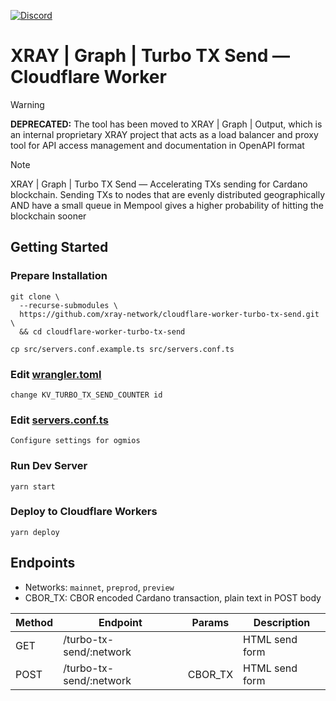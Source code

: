 <a href="https://discord.gg/WhZmm46APN"><img alt="Discord" src="https://img.shields.io/discord/852538978946383893?style=for-the-badge&logo=discord&label=Discord&labelColor=%231940ED&color=%233FCB9B"></a>

# XRAY | Graph | Turbo TX Send — Cloudflare Worker

> [!WARNING]
> **DEPRECATED:** The tool has been moved to XRAY | Graph | Output, which is an internal proprietary XRAY project that acts as a load balancer and proxy tool for API access management and documentation in OpenAPI format

> [!NOTE]
> XRAY | Graph | Turbo TX Send — Accelerating TXs sending for Cardano blockchain. Sending TXs to nodes that are evenly distributed geographically AND have a small queue in Mempool gives a higher probability of hitting the blockchain sooner

## Getting Started
### Prepare Installation

``` console
git clone \
  --recurse-submodules \
  https://github.com/xray-network/cloudflare-worker-turbo-tx-send.git \
  && cd cloudflare-worker-turbo-tx-send
```
``` console
cp src/servers.conf.example.ts src/servers.conf.ts
```

### Edit [wrangler.toml](https://github.com/xray-network/cloudflare-worker-turbo-tx-send/blob/main/wrangler.toml)

```
change KV_TURBO_TX_SEND_COUNTER id
```

### Edit [servers.conf.ts](https://github.com/xray-network/cloudflare-worker-turbo-tx-send/blob/main/src/servers.conf.example.ts)

```
Configure settings for ogmios
```

### Run Dev Server

```
yarn start
```

### Deploy to Cloudflare Workers

```
yarn deploy
```

## Endpoints

* Networks: `mainnet`, `preprod`, `preview`
* CBOR_TX: CBOR encoded Cardano transaction, plain text in POST body

| Method | Endpoint | Params | Description |
| --- | --- | --- | --- |
| GET | /turbo-tx-send/:network | | HTML send form |
| POST | /turbo-tx-send/:network | CBOR_TX | HTML send form |
